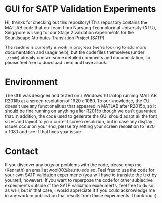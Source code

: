 # GUI for SATP Validation Experiments

Hi, thanks for checking out this repository! This repository contains the MATLAB code that our team from Nanyang Technological University (NTU), Singapore is using for our Stage 2 validation experiments for the Soundscape Attributes Translation Project (SATP).

The readme is currently a work in progress (we're looking to add more documentation and usage help), but the code files themselves (under `./code`) already contain some detailed comments and documentation, so please feel free to download them and have a look.

# Environment

The GUI was designed and tested on a Windows 10 laptop running MATLAB R2018b at a screen resolution of 1920 x 1080. To our knowledge, the GUI doesn't use any functionalities that appeared in MATLAB after R2015b, so it should be fine running on anything after R2015b though we can't guarantee that. In addition, the code used to generate the GUI should adapt all the font sizes and layout to your current screen resolution, but in case any display issues occur on your end, please try setting your screen resolution to 1920 x 1080 and see if that fixes your issue.

# Contact

If you discover any bugs or problems with the code, please drop me (Kenneth) an email at wooi002@e.ntu.edu.sg. Feel free to use the code for your own SATP validation experiments (you will have to translate the text by yourself, however). If you want to repurpose the code for other subjective experiments outside of the SATP validation experiments, feel free to do so as well, but in that case, I would appreciate it if you could acknowledge me in any work or publication that results from those experiments. Thank you :)
